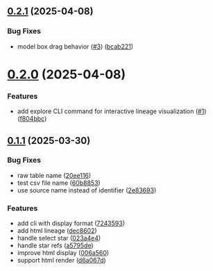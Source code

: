 ## [0.2.1](https://github.com/Fszta/dbt-column-lineage/compare/v0.2.0...v0.2.1) (2025-04-08)


### Bug Fixes

* model box drag behavior ([#3](https://github.com/Fszta/dbt-column-lineage/issues/3)) ([bcab221](https://github.com/Fszta/dbt-column-lineage/commit/bcab221dabcda80738aa13f5f9a5145ae4f4bc13))



# [0.2.0](https://github.com/Fszta/dbt-column-lineage/compare/v0.1.1...v0.2.0) (2025-04-08)


### Features

* add explore CLI command for interactive lineage visualization ([#1](https://github.com/Fszta/dbt-column-lineage/issues/1)) ([f804bbc](https://github.com/Fszta/dbt-column-lineage/commit/f804bbc19ad2dfdc90d63cdaed88802646745d00))



## [0.1.1](https://github.com/Fszta/dbt-column-lineage/compare/20ee116563dd2eff3233abb279531105168e5c2a...v0.1.1) (2025-03-30)


### Bug Fixes

* raw table name ([20ee116](https://github.com/Fszta/dbt-column-lineage/commit/20ee116563dd2eff3233abb279531105168e5c2a))
* test csv file name ([60b8853](https://github.com/Fszta/dbt-column-lineage/commit/60b885307ae823c716287194184ef4e5f33c4ef7))
* use source name instead of identifier ([2e83693](https://github.com/Fszta/dbt-column-lineage/commit/2e8369398db0b4ec40b48eb34d19e1f7d6e5dc43))


### Features

* add cli with display format ([7243593](https://github.com/Fszta/dbt-column-lineage/commit/72435938c430343ee22987437db71e9b063f5a78))
* add html lineage ([dec8602](https://github.com/Fszta/dbt-column-lineage/commit/dec86028fd90eef934046c1b0bf54ae2ddd2a92f))
* handle select star ([023a4e4](https://github.com/Fszta/dbt-column-lineage/commit/023a4e46d554077934943146069a62f7fd49bd71))
* handle star refs ([a5795de](https://github.com/Fszta/dbt-column-lineage/commit/a5795de5f91d2ed2896ca3e8ccfbfaaa9b18efd9))
* improve html display ([006a560](https://github.com/Fszta/dbt-column-lineage/commit/006a560b354a632597bbfb0668f91e00a2d689db))
* support html render ([d6a067d](https://github.com/Fszta/dbt-column-lineage/commit/d6a067db7c6cb877c32203e64d291bdd682c3f22))



